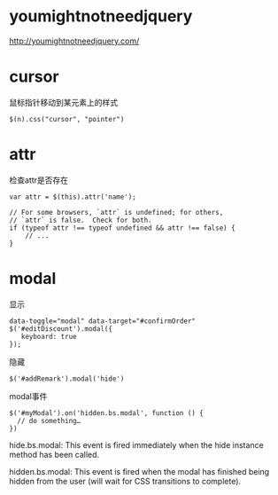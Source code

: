 # youmightnotneedjquery

http://youmightnotneedjquery.com/

# cursor

鼠标指针移动到某元素上的样式
```
$(n).css("cursor", "pointer")
```

# attr

检查attr是否存在
```
var attr = $(this).attr('name');

// For some browsers, `attr` is undefined; for others,
// `attr` is false.  Check for both.
if (typeof attr !== typeof undefined && attr !== false) {
    // ...
}
```

# modal

显示
```
data-toggle="modal" data-target="#confirmOrder"
$('#editDiscount').modal({
   keyboard: true
});
```

隐藏
```
$('#addRemark').modal('hide')
```

modal事件
```
$('#myModal').on('hidden.bs.modal', function () {
  // do something…
})
```
hide.bs.modal: This event is fired immediately when the hide instance method has been called.

hidden.bs.modal: This event is fired when the modal has finished being hidden from the user (will wait for CSS transitions to complete).
